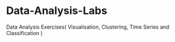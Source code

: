 # Data-Analysis-Labs
Data Analysis Exercises( Visualisation, Clustering, Time Series and Classification )
